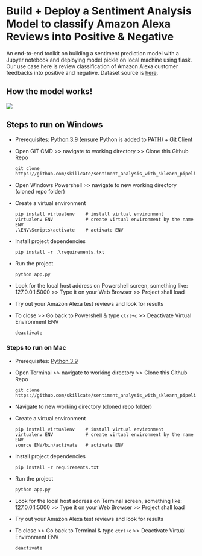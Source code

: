 # Build + Deploy a Sentiment Analysis Model to classify Amazon Alexa Reviews into Positive & Negative
An end-to-end toolkit on building a sentiment prediction model with a Jupyer notebook and deploying model pickle on local machine using flask. Our use case here is review classification of Amazon Alexa customer feedbacks into positive and negative. Dataset source is [here](https://www.kaggle.com/sid321axn/amazon-alexa-reviews).

## How the model works!
![](https://github.com/skillcate/sentiment_analysis_with_sklearn_pipeline/blob/main/readme/model-functionality.gif)

## Steps to run on Windows

* Prerequisites: [Python 3.9](https://www.python.org/downloads/) (ensure Python is added to [PATH](https://medium.com/co-learning-lounge/how-to-download-install-python-on-windows-2021-44a707994013)) + [Git](https://www.markdownguide.org/basic-syntax/) Client
* Open GIT CMD >> navigate to working directory >> Clone this Github Repo

      git clone https://github.com/skillcate/sentiment_analysis_with_sklearn_pipeline.git  
* Open Windows Powershell >> navigate to new working directory (cloned repo folder)
* Create a virtual environment

      pip install virtualenv    # install virtual environment
      virtualenv ENV            # create virtual environment by the name ENV
      .\ENV\Scripts\activate    # activate ENV
* Install project dependencies

      pip install -r .\requirements.txt  
* Run the project

      python app.py
* Look for the local host address on Powershell screen, something like: 127.0.0.1:5000 >> Type it on your Web Browser >> Project shall load
* Try out your Amazon Alexa test reviews and look for results
* To close >> Go back to Powershell & type `ctrl+c` >> Deactivate Virtual Environment ENV

      deactivate


### Steps to run on Mac

* Prerequisites: [Python 3.9](https://www.python.org/downloads/)
* Open Terminal >> navigate to working directory >> Clone this Github Repo

      git clone https://github.com/skillcate/sentiment_analysis_with_sklearn_pipeline.git  
* Navigate to new working directory (cloned repo folder)
* Create a virtual environment

      pip install virtualenv    # install virtual environment
      virtualenv ENV            # create virtual environment by the name ENV
      source ENV/bin/activate   # activate ENV
* Install project dependencies

      pip install -r requirements.txt  
* Run the project

      python app.py
      
* Look for the local host address on Terminal screen, something like: 127.0.0.1:5000 >> Type it on your Web Browser >> Project shall load
* Try out your Amazon Alexa test reviews and look for results
* To close >> Go back to Terminal & type `ctrl+c` >> Deactivate Virtual Environment ENV

      deactivate
